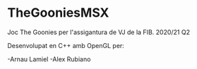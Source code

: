 # TheGooniesMSX
Joc The Goonies per l'assigantura de VJ de la FIB. 2020/21 Q2

Desenvolupat en C++ amb OpenGL per:

-Arnau Lamiel
-Alex Rubiano
